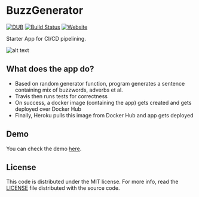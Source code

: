 # BuzzGenerator

[![DUB](https://img.shields.io/dub/l/vibe-d.svg)]()
[![Build Status](https://travis-ci.org/chintan-sh/BuzzGenerator.svg?branch=master)](https://travis-ci.org/chintan-sh/BuzzGenerator)
[![Website](https://img.shields.io/website/https/searchneu.com.svg)](http://buzzgen.herokuapp.com)

Starter App for CI/CD pipelining.

![alt text](https://www.dropbox.com/s/lu7diao603ipmmx/CI_CD_pipeline.png "Process Image")


## What does the app do?

- Based on random generator function, program generates a sentence containing mix of buzzwords, adverbs et al.
- Travis then runs tests for correctness
- On success, a docker image (containing the app) gets created and gets deployed over Docker Hub
- Finally, Heroku pulls this image from Docker Hub and app gets deployed

## Demo

You can check the demo [here](http://buzzgen.herokuapp.com).

## License

This code is distributed under the MIT license. For more info, read the [LICENSE][license] file distributed with the source code.

[license]: /LICENSE
